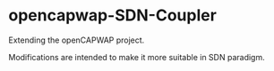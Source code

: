 # opencapwap-SDN-Coupler
Extending the openCAPWAP project. 

Modifications are intended to make it more suitable in SDN paradigm.
